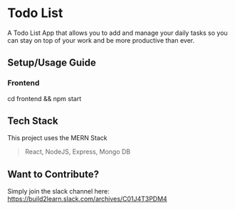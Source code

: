 # Todo List 

A Todo List App that allows you to add and manage your daily tasks so you can stay on top of your work and be more productive than ever.

## Setup/Usage Guide 

 ### Frontend
 cd frontend && npm start

## Tech Stack

This project uses the MERN Stack

> React, NodeJS, Express, Mongo DB

## Want to Contribute?

Simply join the slack channel here: https://build2learn.slack.com/archives/C01J4T3PDM4 




